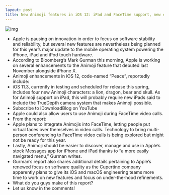 ```yaml
---
layout: post
title: New Animoji features in iOS 12: iPad and FaceTime support, new characters & more
---
```

![img](http://media.idownloadblog.com/wp-content/uploads/2018/01/Tim-Cook-Animoji.jpg)
* Apple is pausing on innovation in order to focus on software stability and reliability, but several new features are nevertheless being planned for this year’s major update to the mobile operating system powering the iPhone, iPad and iPod touch hardware.
* According to Bloomberg’s Mark Gurman this morning, Apple is working on several enhancements to the Animoji feature that debuted last November alongside iPhone X.
* Animoji enhancements in iOS 12, code-named “Peace”, reportedly include:
* iOS 11.3, currently in testing and scheduled for release this spring, includes four new Animoji characters: a lion, dragon, bear and skull. As for Animoji support on iPad, this will probably require new iPads said to include the TrueDepth camera system that makes Animoji possible.
* Subscribe to iDownloadBlog on YouTube
* Apple could also allow users to use Animoji during FaceTime video calls.
* From the report:
* Apple plans to integrate Animojis into FaceTime, letting people put virtual faces over themselves in video calls. Technology to bring multi-person conferencing to FaceTime video calls is being explored but might not be ready for this year.
* Lastly, Animoji should be easier to discover, manage and use in Apple’s stock Messages app for iPhone and iPad thanks to “a more easily navigated menu,” Gurman writes.
* Gurman’s report also shares additional details pertaining to Apple’s renewed focus on software quality as the Cupertino company apparently plans to give its iOS and macOS engineering teams more time to work on new features and focus on under-the-hood refinements.
* What do you guys make of this report?
* Let us know in the comments!


